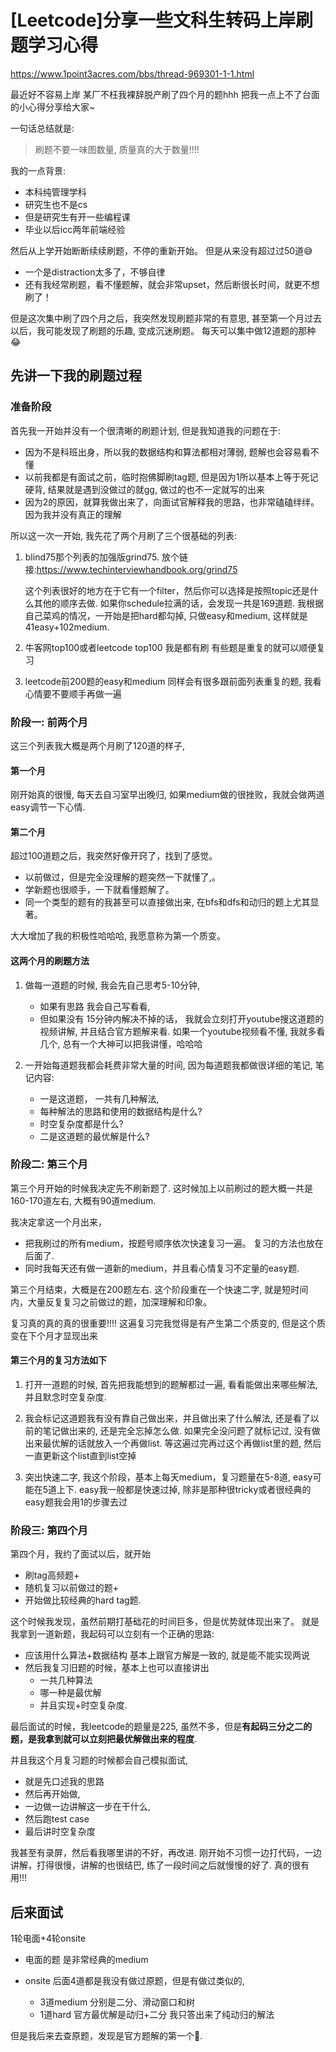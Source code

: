 # [Leetcode]分享一些文科生转码上岸刷题学习心得

https://www.1point3acres.com/bbs/thread-969301-1-1.html


最近好不容易上岸
某厂不枉我裸辞脱产刷了四个月的题hhh
把我一点上不了台面的小心得分享给大家~

一句话总结就是:
> 刷题不要一味图数量, 质量真的大于数量!!!!

我的一点背景:
- 本科纯管理学科
- 研究生也不是cs
- 但是研究生有开一些编程课
- 毕业以后icc两年前端经验

然后从上学开始断断续续刷题，不停的重新开始。
但是从来没有超过过50道😅
- 一个是distraction太多了，不够自律
- 还有我经常刷题，看不懂题解，就会非常upset，然后断很长时间，就更不想刷了！

但是这次集中刷了四个月之后，我突然发现刷题非常的有意思, 
甚至第一个月过去以后，我可能发现了刷题的乐趣, 变成沉迷刷题。
每天可以集中做12道题的那种😂

## 先讲一下我的刷题过程

### 准备阶段

首先我一开始并没有一个很清晰的刷题计划, 但是我知道我的问题在于:

- 因为不是科班出身，所以我的数据结构和算法都相对薄弱, 题解也会容易看不懂
- 以前我都是有面试之前，临时抱佛脚刷tag题, 但是因为1所以基本上等于死记硬背, 结果就是遇到没做过的就gg, 做过的也不一定就写的出来
- 因为2的原因，就算我做出来了，向面试官解释我的思路，也非常磕磕绊绊。因为我并没有真正的理解

所以这一次一开始, 我先花了两个月刷了三个很基础的列表:

1. blind75那个列表的加强版grind75. 
   放个链接:https://www.techinterviewhandbook.org/grind75 

   这个列表很好的地方在于它有一个filter，然后你可以选择是按照topic还是什么其他的顺序去做. 
   如果你schedule拉满的话，会发现一共是169道题. 
   我根据自己菜鸡的情况，一开始是把hard都勾掉, 只做easy和medium, 这样就是41easy+102medium.

2. 牛客网top100或者leetcode top100 我是都有刷
   有些题是重复的就可以顺便复习

3. leetcode前200题的easy和medium
   同样会有很多跟前面列表重复的题, 我看心情要不要顺手再做一遍

### 阶段一: 前两个月

这三个列表我大概是两个月刷了120道的样子, 
#### 第一个月
刚开始真的很慢, 每天去自习室早出晚归, 
如果medium做的很挫败，我就会做两道easy调节一下心情. 

#### 第二个月
超过100道题之后，我突然好像开窍了，找到了感觉。
- 以前做过，但是完全没理解的题突然一下就懂了,。
- 学新题也很顺手，一下就看懂题解了。
- 同一个类型的题有的我甚至可以直接做出来, 在bfs和dfs和动归的题上尤其显著。

大大增加了我的积极性哈哈哈, 我愿意称为第一个质变。

#### 这两个月的刷题方法

1. 做每一道题的时候, 我会先自己思考5-10分钟,
   - 如果有思路
     我会自己写看看, 
   - 但如果没有
     15分钟内解决不掉的话，
     我就会立刻打开youtube搜这道题的视频讲解, 并且结合官方题解来看. 
     如果一个youtube视频看不懂, 我就多看几个, 总有一个大神可以把我讲懂，哈哈哈

2. 一开始每道题我都会耗费非常大量的时间, 因为每道题我都做很详细的笔记, 
   笔记内容: 
   - 一是这道题， 一共有几种解法,
   - 每种解法的思路和使用的数据结构是什么?
   - 时空复杂度都是什么? 
   - 二是这道题的最优解是什么?

### 阶段二: 第三个月

第三个月开始的时候我决定先不刷新题了. 
这时候加上以前刷过的题大概一共是160-170道左右, 大概有90道medium. 

我决定拿这一个月出来，
- 把我刷过的所有medium，按题号顺序依次快速复习一遍。
​	复习的方法也放在后面了. 
- 同时我每天还有做一道新的medium，并且看心情复习不定量的easy题. 

第三个月结束，大概是在200题左右. 
这个阶段重在一个快速二字, 就是短时间内，大量反复复习之前做过的题，加深理解和印象。

复习真的真的真的很重要!!!!
这遍复习完我觉得是有产生第二个质变的, 但是这个质变在下个月才显现出来

#### 第三个月的复习方法如下

1. 打开一道题的时候, 首先把我能想到的题解都过一遍, 看看能做出来哪些解法, 并且默念时空复杂度.
2. 我会标记这道题我有没有靠自己做出来，并且做出来了什么解法, 还是看了以前的笔记做出来的, 还是完全忘掉怎么做. 
   如果完全没问题了就标记过, 没有做出来最优解的话就放入一个再做list. 
   等这遍过完再过这个再做list里的题, 然后一直更新这个list直到list空掉

3. 突出快速二字, 
   我这个阶段，基本上每天medium，复习题量在5-8道, easy可能在5道上下. 
   easy我一般都是快速过掉, 除非是那种很tricky或者很经典的easy题我会用1的步骤去过

### 阶段三: 第四个月

第四个月，我约了面试以后，就开始

- 刷tag高频题+
- 随机复习以前做过的题+
- 开始做比较经典的hard tag题.

这个时候我发现，虽然前期打基础花的时间巨多，但是优势就体现出来了。
就是我拿到一道新题，我起码可以立刻有一个正确的思路: 
- 应该用什么算法+数据结构
   基本上跟官方解是一致的, 就是能不能实现两说
- 然后我复习旧题的时候，基本上也可以直接讲出
	- 一共几种算法
	- 哪一种是最优解
	- 并且实现+时空复杂度. 

最后面试的时候，我leetcode的题量是225, 虽然不多，但是**有起码三分之二的题，是我拿到就可以立刻把最优解做出来的程度**.

并且我这个月复习题的时候都会自己模拟面试, 
  - 就是先口述我的思路
  - 然后再开始做, 
  - 一边做一边讲解这一步在干什么, 
  - 然后跑test case
  -  最后讲时空复杂度 

我甚至有录屏，然后看我哪里讲的不好，再改进. 
刚开始不习惯一边打代码，一边讲解，打得很慢，讲解的也很结巴, 练了一段时间之后就慢慢的好了. 
真的很有用!!!


## 后来面试

1轮电面+4轮onsite

- 电面的题
是非常经典的medium

- onsite
后面4道都是我没有做过原题，但是有做过类似的, 
  - 3道medium
     分别是二分、滑动窗口和树 
  - 1道hard
     官方最优解是动归+二分
     我只答出来了纯动归的解法

但是我后来去查原题，发现是官方题解的第一个😬.
